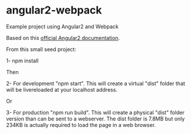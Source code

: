# angular2-webpack
Example project using Angular2 and Webpack

Based on this <a href="https://angular.io/docs/ts/latest/guide/webpack.html">official Angular2 documentation</a>.

From this small seed project:

1- npm install

Then

2- For development "npm start". This will create a virtual "dist" folder that will be livereloaded at your localhost address.

Or

3- For production "npm run build". This will create a physical "dist" folder version than can be sent to a webserver. The dist folder is 7.8MB but only 234KB is actually required to load the page in a web browser.
